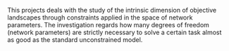 This projects deals with the study of the intrinsic dimension of objective landscapes through constraints applied in the space of network parameters. The investigation regards how many degrees of freedom (network parameters) are strictly necessary to solve a certain task almost as good as the standard unconstrained model.
